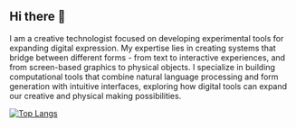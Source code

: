 ## Hi there 👋

I am a creative technologist focused on developing experimental tools for expanding digital expression. My expertise lies in creating systems that bridge between different forms - from text to interactive experiences, and from screen-based graphics to physical objects. I specialize in building computational tools that combine natural language processing and form generation with intuitive interfaces, exploring how digital tools can expand our creative and physical making possibilities.

[![Top Langs](https://github-readme-stats.vercel.app/api/top-langs/?username=YewonCALLI&show_icons=true&layout=compact)](https://github.com/anuraghazra/github-readme-stats)
<!--
**YewonCALLI/yewoncalli** is a ✨ _special_ ✨ repository because its `README.md` (this file) appears on your GitHub profile.

Here are some ideas to get you started:

- 🔭 I’m currently working on ...
- 🌱 I’m currently learning ...
- 👯 I’m looking to collaborate on ...
- 🤔 I’m looking for help with ...
- 💬 Ask me about ...
- 📫 How to reach me: ...
- 😄 Pronouns: ...
- ⚡ Fun fact: ...
-->

